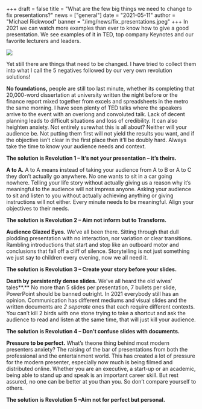 +++
draft = false
title = "What are the few big things we need to change to fix presentations?"
news = ["general"]
date = "2021-05-11"
author = "Michael Rickwood"
banner = "/img/news/fix_presentations.jpeg"
+++
In 2021 we can watch more examples than ever to know how to give a good presentation. We see examples of it in TED, top company Keynotes and our favorite lecturers and leaders. 

![](/img/news/fix_presentations.jpeg)

Yet still there are things that need to be changed. I have tried to collect them into what I call the 5 negatives followed by our very own revolution solutions!

**No foundations,** people are still too last minute, whether its completing that 20,000-word dissertation at university written the night before or the finance report mixed together from excels and spreadsheets in the metro the same morning. I have seen plenty of TED talks where the speakers arrive to the event with an overlong and convoluted talk. Lack of decent planning leads to difficult situations and loss of credibility. It can also heighten anxiety. Not entirely surewhat this is all about? Neither will your audience be. Not putting them first will not yield the results you want, and if the objective isn’t clear in the first place then it’ll be doubly hard. Always take the time to know your audience needs and context. 

**The solution is Revolution 1 – It’s not your presentation – it’s theirs.** 

**A to A.** A to A means **i**nstead of taking your audience from A to B or A to C they don’t actually go anywhere. No one wants to sit in a car going nowhere. Telling your life story without actually giving us a reason why it’s meaningful to the audience will not impress anyone. Asking your audience to sit and listen to you without actually achieving anything or giving instructions will not either. Every minute needs to be meaningful. Align your objectives to their needs. 

**The solution is Revolution 2 – Aim not inform but to Transform.**

**Audience Glazed Eyes.** We’ve all been there. Sitting through that dull plodding presentation with no interaction, nor variation or clear transitions. Rambling introductions that start and stop like an outboard motor and conclusions that fall off a cliff of silence. Storytelling is not just something we just say to children every evening, now we all need it. 

**The solution is Revolution 3 – Create your story before your slides.**

**Death by persistently dense slides.** We’ve all heard the old wives’ tales**.** No more than 5 slides per presentation, 7 bullets per slide, PowerPoint should be banned outright. In 2021 everybody still has an opinion. Communication has different mediums and visual slides and the written documents are *2 separate* ones that each require different contexts. You can’t kill 2 birds with one stone trying to take a shortcut and ask the audience to read and listen at the same time, that will just kill your audience.

**The solution is Revolution 4 – Don’t confuse slides with documents.**

**Pressure to be perfect.** What’s theone thing behind most modern presenters anxiety? The raising of the bar of presentations from both the professional and the entertainment world. This has created a lot of pressure for the modern presenter, especially now much is being filmed and distributed online. Whether you are an executive, a start-up or an academic, being able to stand up and speak is an important career skill. But rest assured, no one can be better at you than you. So don’t compare yourself to others.

**The solution is Revolution 5 –Aim not for perfect but personal.**